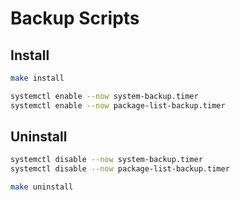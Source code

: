 # Backup Scripts

## Install

```sh
make install

systemctl enable --now system-backup.timer
systemctl enable --now package-list-backup.timer
```

## Uninstall

```sh
systemctl disable --now system-backup.timer
systemctl disable --now package-list-backup.timer

make uninstall
```
